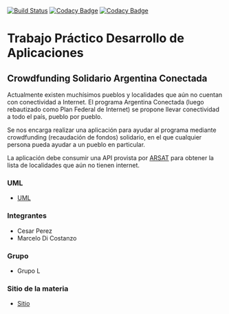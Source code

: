 [![Build Status](https://travis-ci.org/lordmaster11/desApp-grupo-L-022020.svg?branch=master)](https://travis-ci.org/github/lordmaster11/desApp-grupo-L-022020)
[![Codacy Badge](https://api.codacy.com/project/badge/Grade/6c1f64104b224368a8653f295c0e6760)](https://app.codacy.com/manual/lordmaster11/desApp-grupo-L-022020?utm_source=github.com&utm_medium=referral&utm_content=lordmaster11/desApp-grupo-L-022020&utm_campaign=Badge_Grade_Settings)
[![Codacy Badge](https://app.codacy.com/project/badge/Coverage/1dabcc99ee8941959618f220a63a1502)](https://www.codacy.com/manual/lordmaster11/desApp-grupo-L-022020?utm_source=github.com&utm_medium=referral&utm_content=lordmaster11/desApp-grupo-L-022020&utm_campaign=Badge_Coverage)

# Trabajo Práctico Desarrollo de Aplicaciones
## Crowdfunding Solidario Argentina Conectada

Actualmente existen muchísimos pueblos y localidades que aún no cuentan con conectividad a Internet. El programa Argentina Conectada (luego rebautizado como Plan Federal de Internet) se propone llevar conectividad a todo el país, pueblo por pueblo.

Se nos encarga realizar una aplicación para ayudar al programa mediante crowdfunding (recaudación de fondos) solidario, en el que cualquier persona pueda ayudar a un pueblo en particular.

La aplicación debe consumir una API provista por [ARSAT][3] para obtener la lista de localidades que aún no tienen internet.

### UML
+   [ UML ][1]

### Integrantes
+   Cesar Perez
+   Marcelo Di Costanzo

### Grupo
+   Grupo L

### Sitio de la materia
+   [ Sitio ][ 2 ]

[1]: https://app.diagrams.net/#G1j2TAmVBOf_zdL3FtXsd22SlahJvriyNk
[2]: https://sites.google.com/view/unq-desarrollo-de-aplicaciones/p%C3%A1gina-principal
[3]: https://developers.arsat.apim.junar.com/6/plan-federal-de-internet
